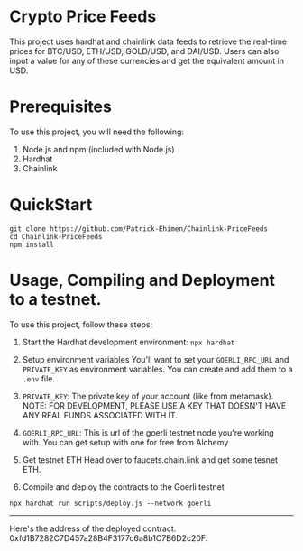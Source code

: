 # Crypto Price Feeds

This project uses hardhat and chainlink data feeds to retrieve the real-time prices for BTC/USD, ETH/USD, GOLD/USD, and DAI/USD. Users can also input a value for any of these currencies and get the equivalent amount in USD.

# Prerequisites

To use this project, you will need the following:

1. Node.js and npm (included with Node.js)
2. Hardhat
3. Chainlink

# QuickStart

```
git clone https://github.com/Patrick-Ehimen/Chainlink-PriceFeeds
cd Chainlink-PriceFeeds
npm install
```

# Usage, Compiling and Deployment to a testnet.

To use this project, follow these steps:

1. Start the Hardhat development environment:
   `npx hardhat`

2. Setup environment variables
   You'll want to set your `GOERLI_RPC_URL` and `PRIVATE_KEY` as environment variables. You can create and add them to a `.env` file.

3. `PRIVATE_KEY`: The private key of your account (like from metamask). NOTE: FOR DEVELOPMENT, PLEASE USE A KEY THAT DOESN'T HAVE ANY REAL FUNDS ASSOCIATED WITH IT.

4. `GOERLI_RPC_URL`: This is url of the goerli testnet node you're working with. You can get setup with one for free from Alchemy

5. Get testnet ETH
   Head over to faucets.chain.link and get some tesnet ETH.

6. Compile and deploy the contracts to the Goerli testnet

```npx hardhat compile
npx hardhat run scripts/deploy.js --network goerli
```

---

Here's the address of the deployed contract.
0xfd1B7282C7D457a28B4F3177c6a8b1C7B6D2c20F.
